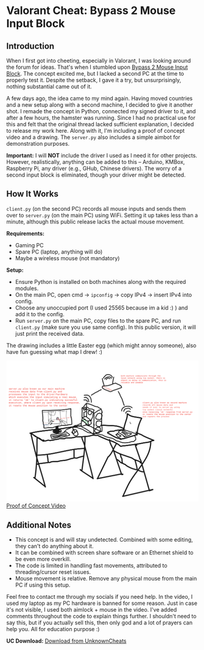 # Valorant Cheat: Bypass 2 Mouse Input Block

## Introduction
When I first got into cheeting, especially in Valorant, I was looking around the forum for ideas. That's when I stumbled upon [Bypass 2 Mouse Input Block](https://www.unknowncheats.me/forum/valorant/504673-bypass-2-mouse-inputs-2-pcs-wifi.html). The concept excited me, but I lacked a second PC at the time to properly test it. Despite the setback, I gave it a try, but unsurprisingly, nothing substantial came out of it.

A few days ago, the idea came to my mind again. Having moved countries and a new setup along with a second machine, I decided to give it another shot. I remade the concept in Python, connected my signed driver to it, and after a few hours, the hamster was running. Since I had no practical use for this and felt that the original thread lacked sufficient explanation, I decided to release my work here. Along with it, I'm including a proof of concept video and a drawing. The `server.py` also includes a simple aimbot for demonstration purposes.

**Important:** I will **NOT** include the driver I used as I need it for other projects. However, realistically, anything can be added to this – Arduino, KMBox, Raspberry Pi, any driver (e.g., GHub, Chinese drivers). The worry of a second input block is eliminated, though your driver might be detected.

## How It Works
`client.py` (on the second PC) records all mouse inputs and sends them over to `server.py` (on the main PC) using WiFi. Setting it up takes less than a minute, although this public release lacks the actual mouse movement.

**Requirements:**
- Gaming PC
- Spare PC (laptop, anything will do)
- Maybe a wireless mouse (not mandatory)

**Setup:**
- Ensure Python is installed on both machines along with the required modules.
- On the main PC, open cmd -> `ipconfig` -> copy IPv4 -> insert IPv4 into config.
- Choose any unoccupied port (I used 25565 because im a kid :) ) and add it to the config.
- Run `server.py` on the main PC, copy files to the spare PC, and run `client.py` (make sure you use same config). In this public version, it will just print the received data.

The drawing includes a little Easter egg (which might annoy someone), also have fun guessing what map I drew! :)

![Easter Egg Drawing](megant88draw2.png)
[Proof of Concept Video](https://streamable.com/2miw0d)

## Additional Notes
- This concept is and will stay undetected. Combined with some editing, they can't do anything about it.
- It can be combined with screen share software or an Ethernet shield to be even more overkill.
- The code is limited in handling fast movements, attributed to threading/cursor reset issues.
- Mouse movement is relative. Remove any physical mouse from the main PC if using this setup.

Feel free to contact me through my socials if you need help. In the video, I used my laptop as my PC hardware is banned for some reason. Just in case it's not visible, I used both aimlock + mouse in the video. 
I've added comments throughout the code to explain things further.
I shouldn't need to say this, but if you actually sell this, then only god and a lot of prayers can help you.
All for education purpose :)

**UC Download:** [Download from UnknownCheats](https://www.unknowncheats.me/forum/downloads.php?do=file&id=44890)
